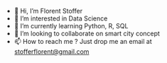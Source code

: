 - 👋 Hi, I’m Florent Stoffer
- 👀 I’m interested in Data Science
- 🌱 I’m currently learning Python, R, SQL
- 💞️ I’m looking to collaborate on smart city concept
- 📫 How to reach me ? Just drop me an email at stofferflorent@gmail.com

<!---
stofferflorent/stofferflorent is a ✨ special ✨ repository because its `README.md` (this file) appears on your GitHub profile.
You can click the Preview link to take a look at your changes.
--->
